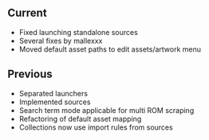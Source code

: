 ## Current
- Fixed launching standalone sources
- Several fixes by mallexxx
- Moved default asset paths to edit assets/artwork menu

## Previous
- Separated launchers
- Implemented sources
- Search term mode applicable for multi ROM scraping
- Refactoring of default asset mapping
- Collections now use import rules from sources